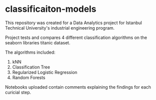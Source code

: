 # classificaiton-models

This repository was created for a Data Analytics project for Istanbul Technical University's industrial engineering program.

Project tests and compares 4 different classification algorithms on the seaborn libraries titanic dataset.

The algorithms included:
1. kNN
2. Classification Tree
3. Regularized Logistic Regression
4. Random Forests

Notebooks uploaded contain comments explaining the findings for each curicial step.
